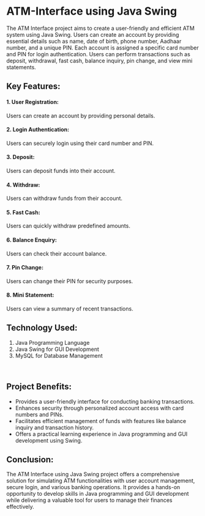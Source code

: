 <h1> ATM-Interface using Java Swing </h1> 

The ATM Interface project aims to create a user-friendly and efficient ATM system using Java Swing. Users can create an account by providing essential details such as name, date of birth, phone number, Aadhaar number, and a unique PIN. Each account is assigned a specific card number and PIN for login authentication. Users can perform transactions such as deposit, withdrawal, fast cash, balance inquiry, pin change, and view mini statements.

<h2>Key Features:</h2> 

<h4>1. User Registration:</h4> Users can create an account by providing personal details.
<h4>2. Login Authentication:</h4> Users can securely login using their card number and PIN.
<h4>3. Deposit:</h4> Users can deposit funds into their account.
<h4>4. Withdraw:</h4> Users can withdraw funds from their account.
<h4>5. Fast Cash:</h4> Users can quickly withdraw predefined amounts.
<h4>6. Balance Enquiry:</h4> Users can check their account balance.
<h4>7. Pin Change:</h4> Users can change their PIN for security purposes.
<h4>8. Mini Statement:</h4> Users can view a summary of recent transactions.

<h2>Technology Used:</h2>
<ol>
  <li>Java Programming Language</li>
  <li>Java Swing for GUI Development</li>
  <li>MySQL for Database Management</li>
</ol>

<br>
<h2>Project Benefits:</h2>

<ul>
  <li>Provides a user-friendly interface for conducting banking transactions.</li>
  <li>Enhances security through personalized account access with card numbers and PINs.</li>
  <li>Facilitates efficient management of funds with features like balance inquiry and transaction history.</li>
  <li>Offers a practical learning experience in Java programming and GUI development using Swing.</li>
</ul>

<h2>Conclusion: </h2>
The ATM Interface using Java Swing project offers a comprehensive solution for simulating ATM functionalities with user account management, secure login, and various banking operations. It provides a hands-on opportunity to develop skills in Java programming and GUI development while delivering a valuable tool for users to manage their finances effectively.
